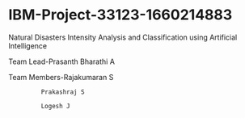 # IBM-Project-33123-1660214883
Natural Disasters Intensity Analysis and Classification using Artificial Intelligence

Team Lead-Prasanth Bharathi A

Team Members-Rajakumaran S

             Prakashraj S
             
             Logesh J
